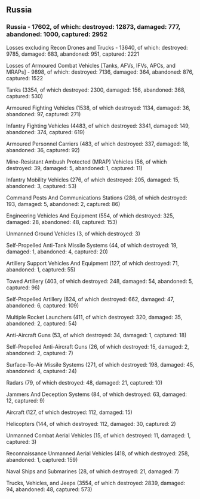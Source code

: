 
 
 ## Russia
 
 ### Russia - 17602, of which: destroyed: 12873, damaged: 777, abandoned: 1000, captured: 2952

 Losses excluding Recon Drones and Trucks - 13640, of which: destroyed: 9785, damaged: 683, abandoned: 951, captured: 2221

 Losses of Armoured Combat Vehicles [Tanks, AFVs, IFVs, APCs, and MRAPs] - 9898, of which: destroyed: 7136, damaged: 364, abandoned: 876, captured: 1522

 

 

 Tanks (3354, of which destroyed: 2300, damaged: 156, abandoned: 368, captured: 530)

 Armoured Fighting Vehicles (1538, of which destroyed: 1134, damaged: 36, abandoned: 97, captured: 271)

 Infantry Fighting Vehicles (4483, of which destroyed: 3341, damaged: 149, abandoned: 374, captured: 619)

 Armoured Personnel Carriers (483, of which destroyed: 337, damaged: 18, abandoned: 36, captured: 92)

 Mine-Resistant Ambush Protected (MRAP) Vehicles (56, of which destroyed: 39, damaged: 5, abandoned: 1, captured: 11)

 Infantry Mobility Vehicles (276, of which destroyed: 205, damaged: 15, abandoned: 3, captured: 53)

 Command Posts And Communications Stations (286, of which destroyed: 193, damaged: 5, abandoned: 2, captured: 86)

 Engineering Vehicles And Equipment (554, of which destroyed: 325, damaged: 28, abandoned: 48, captured: 153)

 Unmanned Ground Vehicles (3, of which destroyed: 3)

 Self-Propelled Anti-Tank Missile Systems (44, of which destroyed: 19, damaged: 1, abandoned: 4, captured: 20)

 Artillery Support Vehicles And Equipment (127, of which destroyed: 71, abandoned: 1, captured: 55)

 Towed Artillery (403, of which destroyed: 248, damaged: 54, abandoned: 5, captured: 96)

 Self-Propelled Artillery (824, of which destroyed: 662, damaged: 47, abandoned: 6, captured: 109)

 Multiple Rocket Launchers (411, of which destroyed: 320, damaged: 35, abandoned: 2, captured: 54)

 Anti-Aircraft Guns (53, of which destroyed: 34, damaged: 1, captured: 18)

 Self-Propelled Anti-Aircraft Guns (26, of which destroyed: 15, damaged: 2, abandoned: 2, captured: 7)

 Surface-To-Air Missile Systems (271, of which destroyed: 198, damaged: 45, abandoned: 4, captured: 24)

 Radars (79, of which destroyed: 48, damaged: 21, captured: 10)

 Jammers And Deception Systems (84, of which destroyed: 63, damaged: 12, captured: 9)

 Aircraft (127, of which destroyed: 112, damaged: 15)

 Helicopters (144, of which destroyed: 112, damaged: 30, captured: 2)

 Unmanned Combat Aerial Vehicles (15, of which destroyed: 11, damaged: 1, captured: 3)

 Reconnaissance Unmanned Aerial Vehicles (418, of which destroyed: 258, abandoned: 1, captured: 159)

 Naval Ships and Submarines (28, of which destroyed: 21, damaged: 7)

 Trucks, Vehicles, and Jeeps (3554, of which destroyed: 2839, damaged: 94, abandoned: 48, captured: 573)

